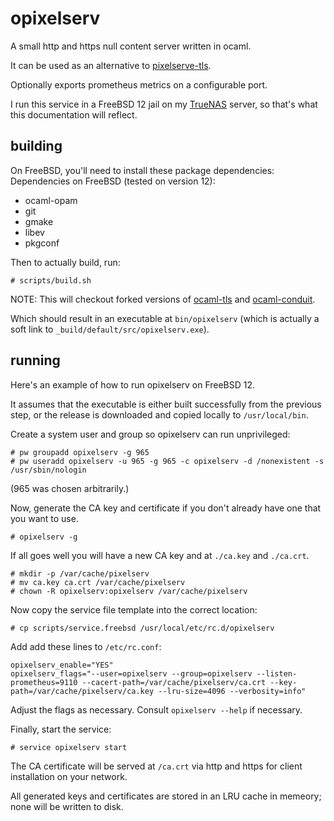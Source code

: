 # opixelserv

A small http and https null content server written in ocaml.

It can be used as an alternative to [pixelserve-tls](https://github.com/kvic-z/pixelserv-tls).

Optionally exports prometheus metrics on a configurable port.

I run this service in a FreeBSD 12 jail on my [TrueNAS](https://www.truenas.com/) server, so that's what this documentation will reflect.

## building

On FreeBSD, you'll need to install these package dependencies:
Dependencies on FreeBSD (tested on version 12):

* ocaml-opam
* git
* gmake
* libev
* pkgconf

Then to actually build, run:

```
# scripts/build.sh
```

NOTE: This will checkout forked versions of [ocaml-tls](https://github.com/mirleft/ocaml-tls) and [ocaml-conduit](https://github.com/mirage/ocaml-conduit/).

Which should result in an executable at `bin/opixelserv` (which is actually a soft link to `_build/default/src/opixelserv.exe`).

## running

Here's an example of how to run opixelserv on FreeBSD 12.

It assumes that the executable is either built successfully from the previous step, or the release is downloaded and copied locally to `/usr/local/bin`.

Create a system user and group so opixelserv can run unprivileged:

```
# pw groupadd opixelserv -g 965
# pw useradd opixelserv -u 965 -g 965 -c opixelserv -d /nonexistent -s /usr/sbin/nologin
```

(965 was chosen arbitrarily.)

Now, generate the CA key and certificate if you don't already have one that you want to use.

```
# opixelserv -g
```

If all goes well you will have a new CA key and at `./ca.key` and `./ca.crt`.

```
# mkdir -p /var/cache/pixelserv
# mv ca.key ca.crt /var/cache/pixelserv
# chown -R opixelserv:opixelserv /var/cache/pixelserv
```

Now copy the service file template into the correct location:

```
# cp scripts/service.freebsd /usr/local/etc/rc.d/opixelserv
```

Add add these lines to `/etc/rc.conf`:

```
opixelserv_enable="YES"
opixelserv_flags="--user=opixelserv --group=opixelserv --listen-prometheus=9110 --cacert-path=/var/cache/pixelserv/ca.crt --key-path=/var/cache/pixelserv/ca.key --lru-size=4096 --verbosity=info"
```
Adjust the flags as necessary. Consult `opixelserv --help` if necessary.

Finally, start the service:
```
# service opixelserv start
```

The CA certificate will be served at `/ca.crt` via http and https for client installation on your network.

All generated keys and certificates are stored in an LRU cache in memeory; none will be written to disk.
